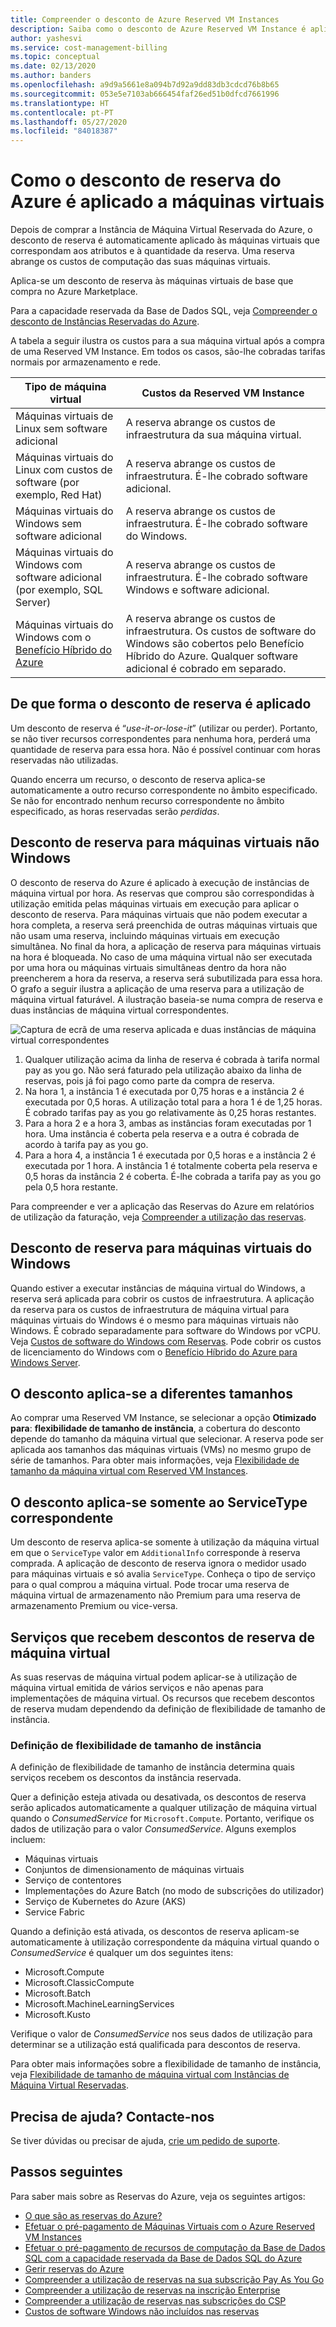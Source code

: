 ```yaml
---
title: Compreender o desconto de Azure Reserved VM Instances
description: Saiba como o desconto de Azure Reserved VM Instance é aplicado à execução de máquinas virtuais.
author: yashesvi
ms.service: cost-management-billing
ms.topic: conceptual
ms.date: 02/13/2020
ms.author: banders
ms.openlocfilehash: a9d9a5661e8a094b7d92a9dd83db3cdcd76b8b65
ms.sourcegitcommit: 053e5e7103ab666454faf26ed51b0dfcd7661996
ms.translationtype: HT
ms.contentlocale: pt-PT
ms.lasthandoff: 05/27/2020
ms.locfileid: "84018387"
---
```

# <a name="how-the-azure-reservation-discount-is-applied-to-virtual-machines"></a>Como o desconto de reserva do Azure é aplicado a máquinas virtuais

Depois de comprar a Instância de Máquina Virtual Reservada do Azure, o desconto de reserva é automaticamente aplicado às máquinas virtuais que correspondam aos atributos e à quantidade da reserva. Uma reserva abrange os custos de computação das suas máquinas virtuais.

Aplica-se um desconto de reserva às máquinas virtuais de base que compra no Azure Marketplace.

Para a capacidade reservada da Base de Dados SQL, veja [Compreender o desconto de Instâncias Reservadas do Azure](../reservations/understand-reservation-charges.md).

A tabela a seguir ilustra os custos para a sua máquina virtual após a compra de uma Reserved VM Instance. Em todos os casos, são-lhe cobradas tarifas normais por armazenamento e rede.

| Tipo de máquina virtual  | Custos da Reserved VM Instance |
|-----------------------|--------------------------------------------|
|Máquinas virtuais de Linux sem software adicional | A reserva abrange os custos de infraestrutura da sua máquina virtual.|
|Máquinas virtuais do Linux com custos de software (por exemplo, Red Hat) | A reserva abrange os custos de infraestrutura. É-lhe cobrado software adicional.|
|Máquinas virtuais do Windows sem software adicional |A reserva abrange os custos de infraestrutura. É-lhe cobrado software do Windows.|
|Máquinas virtuais do Windows com software adicional (por exemplo, SQL Server) | A reserva abrange os custos de infraestrutura. É-lhe cobrado software Windows e software adicional.|
|Máquinas virtuais do Windows com o [Benefício Híbrido do Azure](../../virtual-machines/windows/hybrid-use-benefit-licensing.md) | A reserva abrange os custos de infraestrutura. Os custos de software do Windows são cobertos pelo Benefício Híbrido do Azure. Qualquer software adicional é cobrado em separado.|

## <a name="how-reservation-discount-is-applied"></a>De que forma o desconto de reserva é aplicado

Um desconto de reserva é “*use-it-or-lose-it*” (utilizar ou perder). Portanto, se não tiver recursos correspondentes para nenhuma hora, perderá uma quantidade de reserva para essa hora. Não é possível continuar com horas reservadas não utilizadas.

Quando encerra um recurso, o desconto de reserva aplica-se automaticamente a outro recurso correspondente no âmbito especificado. Se não for encontrado nenhum recurso correspondente no âmbito especificado, as horas reservadas serão *perdidas*.

## <a name="reservation-discount-for-non-windows-vms"></a>Desconto de reserva para máquinas virtuais não Windows

 O desconto de reserva do Azure é aplicado à execução de instâncias de máquina virtual por hora. As reservas que comprou são correspondidas à utilização emitida pelas máquinas virtuais em execução para aplicar o desconto de reserva. Para máquinas virtuais que não podem executar a hora completa, a reserva será preenchida de outras máquinas virtuais que não usam uma reserva, incluindo máquinas virtuais em execução simultânea. No final da hora, a aplicação de reserva para máquinas virtuais na hora é bloqueada. No caso de uma máquina virtual não ser executada por uma hora ou máquinas virtuais simultâneas dentro da hora não preencherem a hora da reserva, a reserva será subutilizada para essa hora. O grafo a seguir ilustra a aplicação de uma reserva para a utilização de máquina virtual faturável. A ilustração baseia-se numa compra de reserva e duas instâncias de máquina virtual correspondentes.

![Captura de ecrã de uma reserva aplicada e duas instâncias de máquina virtual correspondentes](./media/understand-vm-reservation-charges/billing-reserved-vm-instance-application.png)

1. Qualquer utilização acima da linha de reserva é cobrada à tarifa normal pay as you go. Não será faturado pela utilização abaixo da linha de reservas, pois já foi pago como parte da compra de reserva.
2. Na hora 1, a instância 1 é executada por 0,75 horas e a instância 2 é executada por 0,5 horas. A utilização total para a hora 1 é de 1,25 horas. É cobrado tarifas pay as you go relativamente às 0,25 horas restantes.
3. Para a hora 2 e a hora 3, ambas as instâncias foram executadas por 1 hora. Uma instância é coberta pela reserva e a outra é cobrada de acordo à tarifa pay as you go.
4. Para a hora 4, a instância 1 é executada por 0,5 horas e a instância 2 é executada por 1 hora. A instância 1 é totalmente coberta pela reserva e 0,5 horas da instância 2 é coberta. É-lhe cobrada a tarifa pay as you go pela 0,5 hora restante.

Para compreender e ver a aplicação das Reservas do Azure em relatórios de utilização da faturação, veja [Compreender a utilização das reservas](../reservations/understand-reserved-instance-usage-ea.md).

## <a name="reservation-discount-for-windows-vms"></a>Desconto de reserva para máquinas virtuais do Windows

Quando estiver a executar instâncias de máquina virtual do Windows, a reserva será aplicada para cobrir os custos de infraestrutura. A aplicação da reserva para os custos de infraestrutura de máquina virtual para máquinas virtuais do Windows é o mesmo para máquinas virtuais não Windows. É cobrado separadamente para software do Windows por vCPU. Veja [Custos de software do Windows com Reservas](../reservations/reserved-instance-windows-software-costs.md). Pode cobrir os custos de licenciamento do Windows com o [Benefício Híbrido do Azure para Windows Server](../../virtual-machines/windows/hybrid-use-benefit-licensing.md).

## <a name="discount-can-apply-to-different-sizes"></a>O desconto aplica-se a diferentes tamanhos

Ao comprar uma Reserved VM Instance, se selecionar a opção **Otimizado para**: **flexibilidade de tamanho de instância**, a cobertura do desconto depende do tamanho da máquina virtual que selecionar. A reserva pode ser aplicada aos tamanhos das máquinas virtuais (VMs) no mesmo grupo de série de tamanhos. Para obter mais informações, veja [Flexibilidade de tamanho da máquina virtual com Reserved VM Instances](../../virtual-machines/windows/reserved-vm-instance-size-flexibility.md).

## <a name="discount-applies-to-matching-servicetype-only"></a>O desconto aplica-se somente ao ServiceType correspondente

Um desconto de reserva aplica-se somente à utilização da máquina virtual em que o `ServiceType` valor em `AdditionalInfo` corresponde à reserva comprada. A aplicação de desconto de reserva ignora o medidor usado para máquinas virtuais e só avalia `ServiceType`. Conheça o tipo de serviço para o qual comprou a máquina virtual. Pode trocar uma reserva de máquina virtual de armazenamento não Premium para uma reserva de armazenamento Premium ou vice-versa.

## <a name="services-that-get-vm-reservation-discounts"></a>Serviços que recebem descontos de reserva de máquina virtual

As suas reservas de máquina virtual podem aplicar-se à utilização de máquina virtual emitida de vários serviços e não apenas para implementações de máquina virtual. Os recursos que recebem descontos de reserva mudam dependendo da definição de flexibilidade de tamanho de instância.

### <a name="instance-size-flexibility-setting"></a>Definição de flexibilidade de tamanho de instância

A definição de flexibilidade de tamanho de instância determina quais serviços recebem os descontos da instância reservada.

Quer a definição esteja ativada ou desativada, os descontos de reserva serão aplicados automaticamente a qualquer utilização de máquina virtual quando o *ConsumedService* for `Microsoft.Compute`. Portanto, verifique os dados de utilização para o valor *ConsumedService*. Alguns exemplos incluem:

- Máquinas virtuais
- Conjuntos de dimensionamento de máquinas virtuais
- Serviço de contentores
- Implementações do Azure Batch (no modo de subscrições do utilizador)
- Serviço de Kubernetes do Azure (AKS)
- Service Fabric

Quando a definição está ativada, os descontos de reserva aplicam-se automaticamente à utilização correspondente da máquina virtual quando o *ConsumedService* é qualquer um dos seguintes itens:

- Microsoft.Compute
- Microsoft.ClassicCompute
- Microsoft.Batch
- Microsoft.MachineLearningServices
- Microsoft.Kusto

Verifique o valor de *ConsumedService* nos seus dados de utilização para determinar se a utilização está qualificada para descontos de reserva.

Para obter mais informações sobre a flexibilidade de tamanho de instância, veja [Flexibilidade de tamanho de máquina virtual com Instâncias de Máquina Virtual Reservadas](../../virtual-machines/windows/reserved-vm-instance-size-flexibility.md).


## <a name="need-help-contact-us"></a>Precisa de ajuda? Contacte-nos

Se tiver dúvidas ou precisar de ajuda, [crie um pedido de suporte](https://go.microsoft.com/fwlink/?linkid=2083458).

## <a name="next-steps"></a>Passos seguintes

Para saber mais sobre as Reservas do Azure, veja os seguintes artigos:

- [O que são as reservas do Azure?](../reservations/save-compute-costs-reservations.md)
- [Efetuar o pré-pagamento de Máquinas Virtuais com o Azure Reserved VM Instances](../../virtual-machines/windows/prepay-reserved-vm-instances.md)
- [Efetuar o pré-pagamento de recursos de computação da Base de Dados SQL com a capacidade reservada da Base de Dados SQL do Azure](../../azure-sql/database/reserved-capacity-overview.md)
- [Gerir reservas do Azure](../reservations/manage-reserved-vm-instance.md)
- [Compreender a utilização de reservas na sua subscrição Pay As You Go](../reservations/understand-reserved-instance-usage.md)
- [Compreender a utilização de reservas na inscrição Enterprise](../reservations/understand-reserved-instance-usage-ea.md)
- [Compreender a utilização de reservas nas subscrições do CSP](/partner-center/azure-reservations)
- [Custos de software Windows não incluídos nas reservas](../reservations/reserved-instance-windows-software-costs.md)
